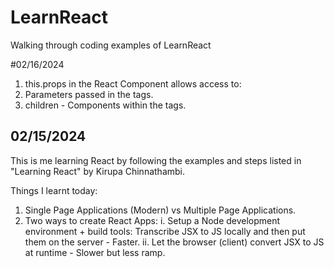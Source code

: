 # LearnReact
Walking through coding examples of LearnReact

#02/16/2024

1. this.props in the React Component allows access to:
  1. Parameters passed in the tags.
  2. children - Components within the tags.

## 02/15/2024
This is me learning React by following the examples and steps listed in "Learning React" by Kirupa Chinnathambi.

Things I learnt today:
1. Single Page Applications (Modern) vs Multiple Page Applications.
2. Two ways to create React Apps:
  i.  Setup a Node development environment + build tools: Transcribe JSX to JS locally and then put them on the server - Faster.
  ii. Let the browser (client) convert JSX to JS at runtime - Slower but less ramp.
